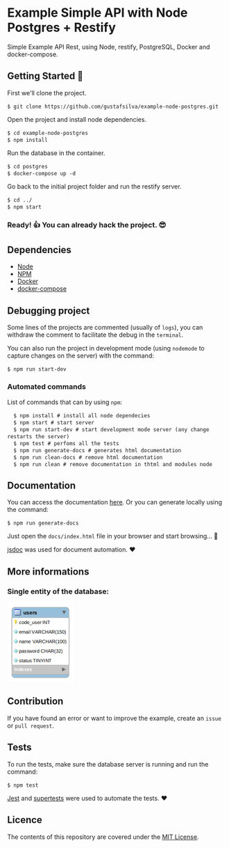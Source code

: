 # Example Simple API with Node Postgres + Restify
Simple Example API Rest, using Node, restify, PostgreSQL, Docker and docker-compose.

## Getting Started :rocket:

First we'll clone the project.

```shell
$ git clone https://github.com/gustafsilva/example-node-postgres.git
```

Open the project and install node dependencies.

```shell
$ cd example-node-postgres
$ npm install
```

Run the database in the container.

```shell
$ cd postgres
$ docker-compose up -d
```

Go back to the initial project folder and run the restify server.
```shell
$ cd ../
$ npm start
```

### Ready! :+1: You can already hack the project. :sunglasses:

## Dependencies
* [Node](https://nodejs.org/)
* [NPM](https://www.npmjs.com/)
* [Docker](https://www.docker.com/)
* [docker-compose](https://docs.docker.com/compose/)

## Debugging project 

Some lines of the projects are commented (usually of `logs`), you can withdraw the comment to facilitate the debug in the `terminal`.

You can also run the project in development mode (using `nodemode` to capture changes on the server) with the command:
```shell
$ npm run start-dev
```

### Automated commands
List of commands that can by using `npm`:
```shell
  $ npm install # install all node dependecies
  $ npm start # start server
  $ npm run start-dev # start development mode server (any change restarts the server)
  $ npm test # perfoms all the tests 
  $ npm run generate-docs # generates html documentation
  $ npm run clean-docs # remove html documentation
  $ npm run clean # remove documentation in thtml and modules node
```

## Documentation
You can access the documentation [here](https://gustafsilva.github.io/example-node-postgres/docs/).
Or you can generate locally using the command:

```shell
$ npm run generate-docs
```

Just open the `docs/index.html` file in your browser and start browsing... :green_book:

[jsdoc](http://usejsdoc.org) was used for document automation. :heart:

## More informations

### Single entity of the database:

![](assets/img/eer_diagram.png)

## Contribution
If you have found an error or want to improve the example, create an `issue` or `pull request`.

## Tests

To run the tests, make sure the database server is running and run the command:

```shell
$ npm test
```

[Jest](https://jestjs.io/) and [supertests](https://www.npmjs.com/package/supertest) were used to automate the tests. :heart:

## Licence
The contents of this repository are covered under the [MIT License](https://github.com/gustafsilva/example-node-postgres/blob/master/LICENSE).